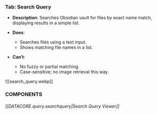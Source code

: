 


### Tab: Search Query

- **Description**: Searches Obsidian vault for files by exact name match, displaying results in a simple list.
- **Does**:

    - Searches files using a text input.
    - Shows matching file names in a list.

- **Can’t**:

    - No fuzzy or partial matching.
    - Case-sensitive; no image retrieval this way.




![[search_query.webp]]




### COMPONENTS


###### [[DATACORE.query.searchquery|Search Query Viewer]]